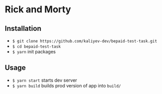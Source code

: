 # Rick and Morty

## Installation

- `$ git clone https://github.com/kaliyev-dev/bepaid-test-task.git`
- `$ cd bepaid-test-task`
- `$ yarn` init packages

## Usage

- `$ yarn start` starts dev server
- `$ yarn build` builds prod version of app into `build/`
